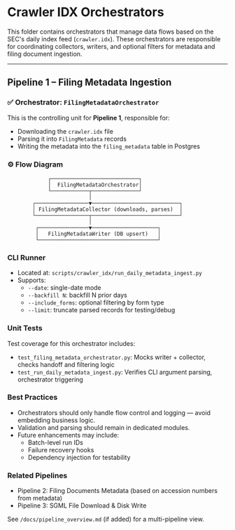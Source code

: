 # Crawler IDX Orchestrators

This folder contains orchestrators that manage data flows based on the SEC's daily index feed (`crawler.idx`). These orchestrators are responsible for coordinating collectors, writers, and optional filters for metadata and filing document ingestion.

---

## Pipeline 1 – Filing Metadata Ingestion

### ✅ Orchestrator: `FilingMetadataOrchestrator`

This is the controlling unit for **Pipeline 1**, responsible for:
- Downloading the `crawler.idx` file
- Parsing it into `FilingMetadata` records
- Writing the metadata into the `filing_metadata` table in Postgres

### ⚙️ Flow Diagram

```text
             ┌────────────────────────────┐
             │  FilingMetadataOrchestrator│
             └────────────┬───────────────┘
                          │
        ┌─────────────────▼────────────────────────────┐
        │ FilingMetadataCollector (downloads, parses)  │
        └─────────────────┬────────────────────────────┘
                          │
         ┌────────────────▼─────────────────────┐
         │   FilingMetadataWriter (DB upsert)   │
         └──────────────────────────────────────┘
```

### CLI Runner
- Located at: `scripts/crawler_idx/run_daily_metadata_ingest.py`
- Supports:
    - `--date`: single-date mode
    - `--backfill N`: backfill N prior days
    - `--include_forms`: optional filtering by form type
    - `--limit`: truncate parsed records for testing/debug

### Unit Tests
Test coverage for this orchestrator includes:
- `test_filing_metadata_orchestrator.py`: Mocks writer + collector, checks handoff and filtering logic
- `test_run_daily_metadata_ingest.py`: Verifies CLI argument parsing, orchestrator triggering

### Best Practices
- Orchestrators should only handle flow control and logging — avoid embedding business logic.
- Validation and parsing should remain in dedicated modules.
- Future enhancements may include:
    - Batch-level run IDs
    - Failure recovery hooks
    - Dependency injection for testability

### Related Pipelines
- Pipeline 2: Filing Documents Metadata (based on accession numbers from metadata)
- Pipeline 3: SGML File Download & Disk Write

See `/docs/pipeline_overview.md` (if added) for a multi-pipeline view.